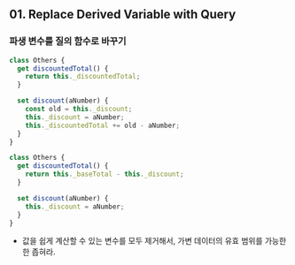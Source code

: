 ## 01. Replace Derived Variable with Query

### 파생 변수를 질의 함수로 바꾸기

```js
class Others {
  get discountedTotal() {
    return this._discountedTotal;
  }

  set discount(aNumber) {
    const old = this._discount;
    this._discount = aNumber;
    this._discountedTotal += old - aNumber;
  }
}
```

```js
class Others {
  get discountedTotal() {
    return this._baseTotal - this._discount;
  }

  set discount(aNumber) {
    this._discount = aNumber;
  }
}
```

- 값을 쉽게 계산할 수 있는 변수를 모두 제거해서, 가변 데이터의 유효 범위를 가능한 한 좁혀라.
